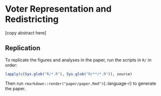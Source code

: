 # Voter Representation and Redistricting

[copy abstract here]

## Replication

To replicate the figures and analyses in the paper, run the scripts in `R/` in order:

``` r
lapply(c(Sys.glob("R/*.R"), Sys.glob("R/**/*.R")), source)
```

Then run `rmarkdown::render("paper/paper.Rmd")`{:.language-r} to generate the paper.
